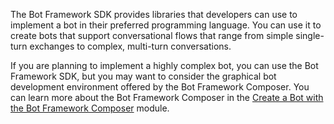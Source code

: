 The Bot Framework SDK provides libraries that developers can use to implement a bot in their preferred programming language. You can use it to create bots that support conversational flows that range from simple single-turn exchanges to complex, multi-turn conversations.

If you are planning to implement a highly complex bot, you can use the Bot Framework SDK, but you may want to consider the graphical bot development environment offered by the Bot Framework Composer. You can learn more about the Bot Framework Composer in the [Create a Bot with the Bot Framework Composer](/training/modules/create-bot-with-bot-framework-composer/) module.